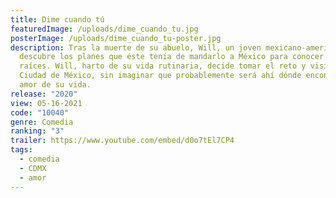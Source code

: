 ```yaml
---
title: Dime cuando tú
featuredImage: /uploads/dime_cuando_tu.jpg
posterImage: /uploads/dime_cuando_tu-poster.jpg
description: Tras la muerte de su abuelo, Will, un joven mexicano-americano,
  descubre los planes que éste tenía de mandarlo a México para conocer sus
  raíces. Will, harto de su vida rutinaria, decide tomar el reto y visitar la
  Ciudad de México, sin imaginar que probablemente será ahí dónde encontrará al
  amor de su vida.
release: "2020"
view: 05-16-2021
code: "10040"
genre: Comedia
ranking: "3"
trailer: https://www.youtube.com/embed/d0o7tEl7CP4
tags:
  - comedia
  - CDMX
  - amor
---
```

